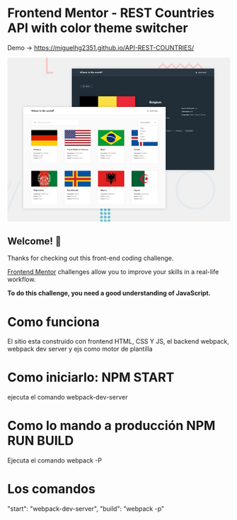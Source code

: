 # Frontend Mentor - REST Countries API with color theme switcher

Demo -> https://miguelhg2351.github.io/API-REST-COUNTRIES/

![Diseño del sitio](./src/public/images/desktop-preview.jpg)

## Welcome! 👋

Thanks for checking out this front-end coding challenge.

[Frontend Mentor](https://www.frontendmentor.io) challenges allow you to improve your skills in a real-life workflow.

**To do this challenge, you need a good understanding of JavaScript.**

# Como funciona

El sitio esta construido con frontend HTML, CSS Y JS, el backend webpack, webpack dev server y ejs como motor de plantilla

# Como iniciarlo: NPM START

ejecuta el comando webpack-dev-server

# Como lo mando a producción NPM RUN BUILD

Ejecuta el comando webpack -P

# Los comandos

"start": "webpack-dev-server",
"build": "webpack -p"